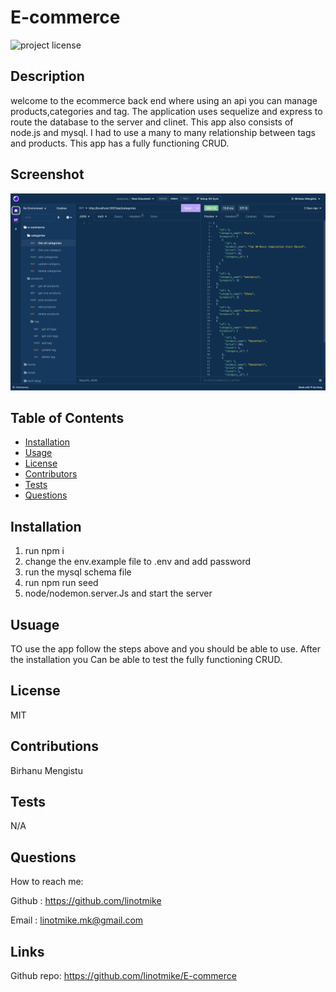 # E-commerce

![project license](https://img.shields.io/badge/license-MIT-blue.svg)

## Description
welcome to the ecommerce back end where using an api you can manage products,categories and tag. The application uses sequelize and express to route the database to the server and clinet. This app also consists of node.js and mysql. I had to use a many to many relationship between tags and products. This app has a fully functioning CRUD.
    
## Screenshot
![screenshot](./assets/images/screenshot.png)

## Table of Contents
* [Installation](#installation)
* [Usage](#usage)
* [License](#license)
* [Contributors](#contributors)
* [Tests](#tests)
* [Questions](#questions)
    
## Installation
1. run npm i
2. change the env.example file to .env and add password
3. run the mysql schema file
4. run npm run seed   
5. node/nodemon.server.Js and start the server


## Usuage
TO use the app follow the steps above and you should be able to use. After the installation you Can be able to test the fully functioning CRUD.

## License
MIT

## Contributions
Birhanu Mengistu

## Tests
N/A

## Questions

How to reach me:

Github : https://github.com/linotmike

Email : linotmike.mk@gmail.com

## Links

Github repo: https://github.com/linotmike/E-commerce

    
